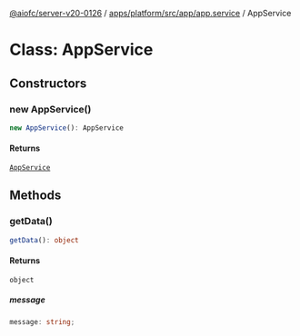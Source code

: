 [@aiofc/server-v20-0126](../../../../../../index.md) / [apps/platform/src/app/app.service](../index.md) / AppService

# Class: AppService

## Constructors

### new AppService()

```ts
new AppService(): AppService
```

#### Returns

[`AppService`](AppService.md)

## Methods

### getData()

```ts
getData(): object
```

#### Returns

`object`

##### message

```ts
message: string;
```
